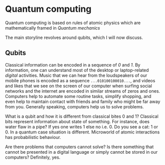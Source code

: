 # Quantum computing

Quantum computing is based on rules of atomic physics which are mathematically framed in *Quantum mechanics*

The main storyline revolves around qubits, which I will now discuss.

## Qubits

Classical information can be encoded in a sequence of *0* and *1*.
By information, one can understand most of the desktop or laptop-related *digital* activities. Music that we can hear from the loudspeakers of our mobile phones is encoded as a sequence `...010100100010...`, and videos and likes that we see on the screen of our computer when surfing social networks and the internet are encoded in similar streams of zeros and ones. Computers help to automate some routine tasks, simplify shopping, and even help to maintain contact with friends and family who might be far away from you. Generally speaking, computers help us to solve problems.

What is a qubit and how it is different from classical bites 0 and 1?
Classical bits represent information about state of something. For instance, does water flaw in a pipe? If yes one writes 1 else no i.e. 0. Do you see a cat: 1 or 0.
In a quantum case situation is different. Microworld of atomic interactions has probabilistic behaviour. 




Are there problems that computers cannot solve? Is there something that cannot be presented in a digital language or simply cannot be stored in our computers? Definitely, yes.